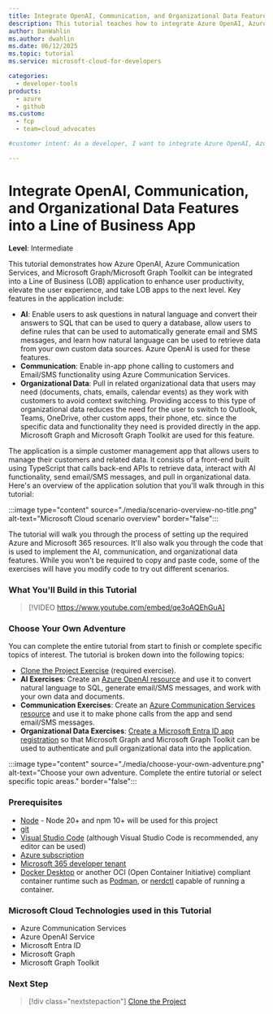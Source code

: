 ```yaml
---
title: Integrate OpenAI, Communication, and Organizational Data Features into a Line of Business App
description: This tutorial teaches how to integrate Azure OpenAI, Azure Communication Services, and Microsoft Graph into a Line of Business application to enhance user productivity.
author: DanWahlin
ms.author: dwahlin
ms.date: 06/12/2025
ms.topic: tutorial
ms.service: microsoft-cloud-for-developers

categories:
  - developer-tools
products:
  - azure
  - github
ms.custom:
  - fcp
  - team=cloud_advocates

#customer intent: As a developer, I want to integrate Azure OpenAI, Azure Communication Services, and Microsoft Graph/Microsoft Graph Toolkit into a Line of Business application.

---
```


<!-- markdownlint-disable MD041 -->

# Integrate OpenAI, Communication, and Organizational Data Features into a Line of Business App

**Level**: Intermediate

This tutorial demonstrates how Azure OpenAI, Azure Communication Services, and Microsoft Graph/Microsoft Graph Toolkit can be integrated into a Line of Business (LOB) application to enhance user productivity, elevate the user experience, and take LOB apps to the next level. Key features in the application include:

- **AI**: Enable users to ask questions in natural language and convert their answers to SQL that can be used to query a database, allow users to define rules that can be used to automatically generate email and SMS messages, and learn how natural language can be used to retrieve data from your own custom data sources. Azure OpenAI is used for these features.
- **Communication**: Enable in-app phone calling to customers and Email/SMS functionality using Azure Communication Services.
- **Organizational Data**: Pull in related organizational data that users may need (documents, chats, emails, calendar events) as they work with customers to avoid context switching. Providing access to this type of organizational data reduces the need for the user to switch to Outlook, Teams, OneDrive, other custom apps, their phone, etc. since the specific data and functionality they need is provided directly in the app. Microsoft Graph and Microsoft Graph Toolkit are used for this feature.

The application is a simple customer management app that allows users to manage their customers and related data. It consists of a front-end built using TypeScript that calls back-end APIs to retrieve data, interact with AI functionality, send email/SMS messages, and pull in organizational data. Here's an overview of the application solution that you'll walk through in this tutorial:

:::image type="content" source="./media/scenario-overview-no-title.png" alt-text="Microsoft Cloud scenario overview" border="false":::

The tutorial will walk you through the process of setting up the required Azure and Microsoft 365 resources. It'll also walk you through the code that is used to implement the AI, communication, and organizational data features. While you won't be required to copy and paste code, some of the exercises will have you modify code to try out different scenarios.

### What You'll Build in this Tutorial

>[!VIDEO https://www.youtube.com/embed/qe3oAQEhGuA]

### Choose Your Own Adventure

You can complete the entire tutorial from start to finish or complete specific topics of interest. The tutorial is broken down into the following topics:

- [Clone the Project Exercise](/microsoft-cloud/dev/tutorials/openai-acs-msgraph/01-clone-project) (required exercise).
- **AI Exercises**: Create an [Azure OpenAI resource](/microsoft-cloud/dev/tutorials/openai-acs-msgraph/02-openai-create-resource) and use it to convert natural language to SQL, generate email/SMS messages, and work with your own data and documents.
- **Communication Exercises**: Create an [Azure Communication Services resource](/microsoft-cloud/dev/tutorials/openai-acs-msgraph/06-communication-create-acs-resource) and use it to make phone calls from the app and send email/SMS messages.
- **Organizational Data Exercises**: [Create a Microsoft Entra ID app registration](/microsoft-cloud/dev/tutorials/openai-acs-msgraph/09-orgdata-create-entraid-app) so that Microsoft Graph and Microsoft Graph Toolkit can be used to authenticate and pull organizational data into the application.

:::image type="content" source="./media/choose-your-own-adventure.png" alt-text="Choose your own adventure. Complete the entire tutorial or select specific topic areas." border="false":::

<a id="prerequisites"></a>
### Prerequisites

- [Node](https://nodejs.org) - Node 20+ and npm 10+ will be used for this project
- [git](/devops/develop/git/install-and-set-up-git?WT.mc_id=m365-94501-dwahlin)
- [Visual Studio Code](https://code.visualstudio.com?WT.mc_id=m365-94501-dwahlin) (although Visual Studio Code is recommended, any editor can be used)
- [Azure subscription](https://azure.microsoft.com/free/search?WT.mc_id=m365-94501-dwahlin)
- [Microsoft 365 developer tenant](https://developer.microsoft.com/microsoft-365/dev-program?WT.mc_id=m365-94501-dwahlin)
- [Docker Desktop](https://www.docker.com/get-started/) or another OCI (Open Container Initiative) compliant container runtime such as [Podman](https://podman-desktop.io/downloads), or [nerdctl](https://github.com/containerd/nerdctl) capable of running a container.

### Microsoft Cloud Technologies used in this Tutorial

- Azure Communication Services
- Azure OpenAI Service
- Microsoft Entra ID
- Microsoft Graph
- Microsoft Graph Toolkit

### Next Step

> [!div class="nextstepaction"]
> [Clone the Project](./01-clone-project.md)
